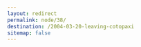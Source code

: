 ```yaml
---
layout: redirect
permalink: node/38/
destination: /2004-03-20-leaving-cotopaxi
sitemap: false
---
```

